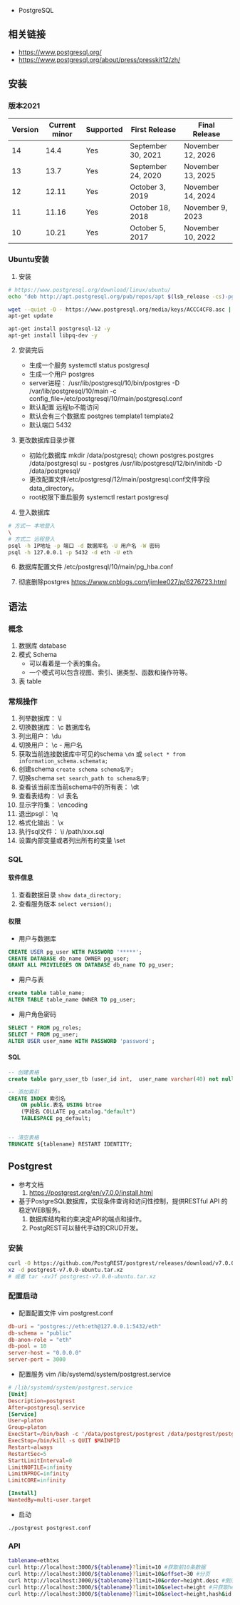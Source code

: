 - PostgreSQL
## 相关链接
- https://www.postgresql.org/
- https://www.postgresql.org/about/press/presskit12/zh/

## 安装
### 版本2021
| Version | Current minor | Supported | First Release      | Final Release     |
| ------- | ------------- | --------- | ------------------ | ----------------- |
| 14      | 14.4          | Yes       | September 30, 2021 | November 12, 2026 |
| 13      | 13.7          | Yes       | September 24, 2020 | November 13, 2025 |
| 12      | 12.11         | Yes       | October 3, 2019    | November 14, 2024 |
| 11      | 11.16         | Yes       | October 18, 2018   | November 9, 2023  |
| 10      | 10.21         | Yes       | October 5, 2017    | November 10, 2022 |


### Ubuntu安装
1. 安装
```bash
# https://www.postgresql.org/download/linux/ubuntu/
echo "deb http://apt.postgresql.org/pub/repos/apt $(lsb_release -cs)-pgdg main" > /etc/apt/sources.list.d/pgdg.list

wget --quiet -O - https://www.postgresql.org/media/keys/ACCC4CF8.asc | sudo apt-key add -
apt-get update

apt-get install postgresql-12 -y
apt-get install libpq-dev -y

```
2. 安装完后
    - 生成一个服务 systemctl status postgresql
    - 生成一个用户 postgres
    - server进程： /usr/lib/postgresql/10/bin/postgres -D /var/lib/postgresql/10/main -c config_file=/etc/postgresql/10/main/postgresql.conf
    - 默认配置 远程Ip不能访问
    - 默认会有三个数据库 postgres template1 template2
    - 默认端口 5432

4. 更改数据库目录步骤 
    - 初始化数据库 
        mkdir /data/postgresql; chown postgres.postgres /data/postgresql
        su - postgres
        /usr/lib/postgresql/12/bin/initdb -D /data/postgresql/
    - 更改配置文件/etc/postgresql/12/main/postgresql.conf文件字段data_directory。
    - root权限下重启服务 systemctl restart postgresql

5. 登入数据库
```bash
# 方式一 本地登入
\
# 方式二 远程登入
psql -h IP地址 -p 端口 -d 数据库名 -U 用户名 -W 密码
psql -h 127.0.0.1 -p 5432 -d eth -U eth
```

6. 数据库配置文件  /etc/postgresql/10/main/pg_hba.conf

7. 彻底删除postgres  https://www.cnblogs.com/jimlee027/p/6276723.html

## 语法
### 概念
1. 数据库 database
2. 模式 Schema
    - 可以看着是一个表的集合。
    - 一个模式可以包含视图、索引、据类型、函数和操作符等。
3. 表 table

### 常规操作
1. 列举数据库： \l
2. 切换数据库： \c 数据库名
3. 列出用户： \du
4. 切换用户： \c - 用户名
5. 获取当前连接数据库中可见的schema ``\dn`` 或 ``select * from information_schema.schemata;``
6. 创建schema ``create schema schema名字;``
7. 切换schema ``set search_path to schema名字;``
8. 查看该当前库当前schema中的所有表： \dt
9.  查看表结构： \d 表名
10. 显示字符集： \encoding
11. 退出psgl： \q
12. 格式化输出：  \x 
13. 执行sql文件： \i /path/xxx.sql
14. 设置内部变量或者列出所有的变量 \set

### SQL
#### 软件信息
1. 查看数据目录 ``show data_directory;``
2. 查看服务版本 ``select version();``

#### 权限
 - 用户与数据库
 ```sql
 CREATE USER pg_user WITH PASSWORD '*****';
 CREATE DATABASE db_name OWNER pg_user;
 GRANT ALL PRIVILEGES ON DATABASE db_name TO pg_user;
 ```

 - 用户与表
 ```sql
 create table table_name;
 ALTER TABLE table_name OWNER TO pg_user;
 ```
 
 - 用户角色密码
 ```sql
 SELECT * FROM pg_roles;
 SELECT * FROM pg_user;
 ALTER USER user_name WITH PASSWORD 'password';
 ```

#### SQL
```sql
-- 创建表格
create table gary_user_tb (user_id int,  user_name varchar(40) not null, primary key ( user_id ));

-- 添加索引
CREATE INDEX 索引名
    ON public.表名 USING btree
    (字段名 COLLATE pg_catalog."default")
    TABLESPACE pg_default;


-- 清空表格
TRUNCATE ${tablename} RESTART IDENTITY;
```


## Postgrest
- 参考文档 
    1. https://postgrest.org/en/v7.0.0/install.html
- 基于PostgreSQL数据库，实现条件查询和访问性控制，提供RESTful API 的稳定WEB服务。
    1. 数据库结构和约束决定API的端点和操作。 
    2. PostgREST可以替代手动的CRUD开发。

### 安装
```bash
curl -O https://github.com/PostgREST/postgrest/releases/download/v7.0.0/postgrest-v7.0.0-ubuntu.tar.xz
xz -d postgrest-v7.0.0-ubuntu.tar.xz
# 或者 tar -xvJf postgrest-v7.0.0-ubuntu.tar.xz
```

### 配置启动
- 配置配置文件 vim postgrest.conf
```conf 
db-uri = "postgres://eth:eth@127.0.0.1:5432/eth"
db-schema = "public"
db-anon-role = "eth"
db-pool = 10
server-host = "0.0.0.0"
server-port = 3000
```

- 配置服务 vim /lib/systemd/system/postgrest.service
```conf
# /lib/systemd/system/postgrest.service
[Unit]
Description=postgrest
After=postgresql.service
[Service]
User=platon
Group=platon
ExecStart=/bin/bash -c '/data/postgrest/postgrest /data/postgrest/postgrest.conf >> /data/postgrest/log.txt 2>&1'
ExecStop=/bin/kill -s QUIT $MAINPID
Restart=always
RestartSec=5
StartLimitInterval=0
LimitNOFILE=infinity
LimitNPROC=infinity
LimitCORE=infinity

[Install]
WantedBy=multi-user.target
```

- 启动
```
./postgrest postgrest.conf
```

### API
```bash
tablename=ethtxs
curl http://localhost:3000/${tablename}?limit=10 #获取前10条数据
curl http://localhost:3000/${tablename}?limit=10&offset=30 #分页
curl http://localhost:3000/${tablename}?limit=10&order=height.desc #倒序
curl http://localhost:3000/${tablename}?limit=10&select=height #只获取height字段
curl http://localhost:3000/${tablename}?limit=10&select=height,hash&id.gte.99999 # 获取id>99999的数据
```
